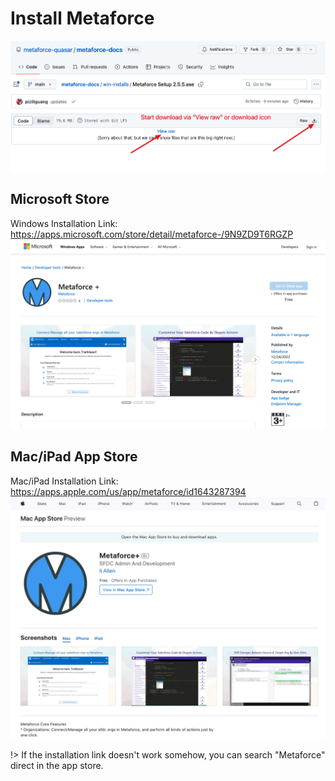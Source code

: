 # Install Metaforce

![Win Download](./images/git-download.jpg ":size=70%")

## Microsoft Store

Windows Installation Link: https://apps.microsoft.com/store/detail/metaforce-/9N9ZD9T6RGZP
![Windows Install](./images/install-win.jpg ":size=70%")

## Mac/iPad App Store

Mac/iPad Installation Link: https://apps.apple.com/us/app/metaforce/id1643287394
![Mac Install](./images/install-mac.jpg ":size=70%")

!> If the installation link doesn't work somehow, you can search "Metaforce" direct in the app store.
